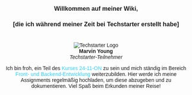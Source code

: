 <body style="font-family: Arial, sans-serif;text-align: center;">
    <p align="center">
        <h3>Willkommen auf meiner Wiki,</h3> 
        <h3>[die ich während meiner Zeit bei Techstarter erstellt habe]</h3>
        <h1></h1>
        <img style="max-width: 100%;height: auto;" src="https://techstarter.de/wp-content/uploads/2024/03/techstarter-logo.svg" alt="Techstarter Logo"></img><br>
        <strong>Marvin Young</strong><br>
        <em>Techstarter-Teilnehmer</em><br>
        <p>Ich bin froh, ein Teil des <span style="color:#33d1ff;">Kurses 24-11-ON</span> zu sein und mich ständig im Bereich <span style="color:#33d1ff;">Front- und Backend-Entwicklung</span> weiterzubilden. Hier werde ich meine Assignments regelmäßig hochladen, um diese abzugeben und zu dokumentieren. Viel Spaß beim Erkunden meiner Reise!<p>
    </p>
</body>

